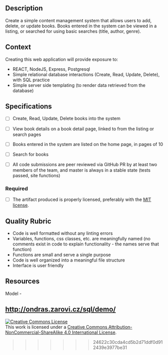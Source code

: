 ## Description

Create a simple content management system that allows users to add, delete, or update books.  Books entered in the system can be viewed in a listing, or searched for using basic searches (title, author, genre). 
## Context

Creating this web application will provide exposure to:
- REACT, NodeJS, Express, Postgresql
- Simple relational database interactions (Create, Read, Update, Delete), with SQL practice
- Simple server side templating (to render data retrieved from the database)

## Specifications
- [ ] Create, Read, Update, Delete books into the system
- [ ] View book details on a book detail page, linked to from the listing or search pages
- [ ] Books entered in the system are listed on the home page, in pages of 10
- [ ] Search for books 
- [ ] All code submissions are peer reviewed via GitHub PR by at least two members of the team, and master is always in a stable state (tests passed, site functions)


### Required
- [ ] The artifact produced is properly licensed, preferably with the [MIT license](https://opensource.org/licenses/MIT).

## Quality Rubric
- Code is well formatted without any linting errors
- Variables, functions, css classes, etc. are meaningfully named (no comments exist in code to explain functionality - the names serve that function)
- Functions are small and serve a single purpose
- Code is well organized into a meaningful file structure
- Interface is user friendly

## Resources

Model -
## http://ondras.zarovi.cz/sql/demo/

<!-- LICENSE -->

<a rel="license" href="http://creativecommons.org/licenses/by-nc-sa/4.0/"><img alt="Creative Commons License" style="border-width:0" src="https://i.creativecommons.org/l/by-nc-sa/4.0/80x15.png" /></a>
<br />This work is licensed under a <a rel="license" href="http://creativecommons.org/licenses/by-nc-sa/4.0/">Creative Commons Attribution-NonCommercial-ShareAlike 4.0 International License</a>.
>>>>>>> 24622c30cda4cd5b2d71ddf0d912439e3977be31
